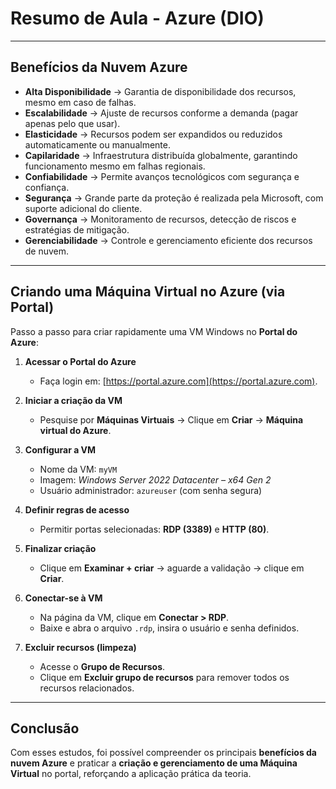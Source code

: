 # Resumo de Aula - Azure (DIO)  

---

## Benefícios da Nuvem Azure  

- **Alta Disponibilidade** → Garantia de disponibilidade dos recursos, mesmo em caso de falhas.  
- **Escalabilidade** → Ajuste de recursos conforme a demanda (pagar apenas pelo que usar).  
- **Elasticidade** → Recursos podem ser expandidos ou reduzidos automaticamente ou manualmente.  
- **Capilaridade** → Infraestrutura distribuída globalmente, garantindo funcionamento mesmo em falhas regionais.  
- **Confiabilidade** → Permite avanços tecnológicos com segurança e confiança.  
- **Segurança** → Grande parte da proteção é realizada pela Microsoft, com suporte adicional do cliente.  
- **Governança** → Monitoramento de recursos, detecção de riscos e estratégias de mitigação.  
- **Gerenciabilidade** → Controle e gerenciamento eficiente dos recursos de nuvem.  

---

## Criando uma Máquina Virtual no Azure (via Portal)  

Passo a passo para criar rapidamente uma VM Windows no **Portal do Azure**:  

1. **Acessar o Portal do Azure**  
   - Faça login em: [https://portal.azure.com](https://portal.azure.com).  

2. **Iniciar a criação da VM**  
   - Pesquise por **Máquinas Virtuais** → Clique em **Criar** → **Máquina virtual do Azure**.  

3. **Configurar a VM**  
   - Nome da VM: `myVM`  
   - Imagem: *Windows Server 2022 Datacenter – x64 Gen 2*  
   - Usuário administrador: `azureuser` (com senha segura)  

4. **Definir regras de acesso**  
   - Permitir portas selecionadas: **RDP (3389)** e **HTTP (80)**.  

5. **Finalizar criação**  
   - Clique em **Examinar + criar** → aguarde a validação → clique em **Criar**.  

6. **Conectar-se à VM**  
   - Na página da VM, clique em **Conectar > RDP**.  
   - Baixe e abra o arquivo `.rdp`, insira o usuário e senha definidos.  

7. **Excluir recursos (limpeza)**  
   - Acesse o **Grupo de Recursos**.  
   - Clique em **Excluir grupo de recursos** para remover todos os recursos relacionados.  

---

## Conclusão  

Com esses estudos, foi possível compreender os principais **benefícios da nuvem Azure** e praticar a **criação e gerenciamento de uma Máquina Virtual** no portal, reforçando a aplicação prática da teoria.  


